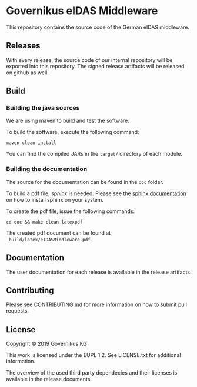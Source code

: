 # Governikus eIDAS Middleware

This repository contains the source code of the German eIDAS middleware.

## Releases
With every release, the source code of our internal repository will be exported into this repository. 
The signed release artifacts will be released on github as well.

## Build
### Building the java sources
We are using maven to build and test the software.

To build the software, execute the following command:
```
maven clean install
```
You can find the compiled JARs in the `target/` directory of each module.

### Building the documentation
The source for the documentation can be found in the `doc` folder.

To build a pdf file, _sphinx_ is needed. Please see the [sphinx documentation](http://www.sphinx-doc.org/en/master/usage/installation.html)
on how to install sphinx on your system. 

To create the pdf file, issue the following commands:

```
cd doc && make clean latexpdf
```

The created pdf document can be found at `_build/latex/eIDASMiddleware.pdf`.

## Documentation
The user documentation for each release is available in the release artifacts.

## Contributing
Please see [CONTRIBUTING.md](CONTRIBUTING.md) for more information on how to submit pull requests.

## License
Copyright &copy; 2019 Governikus KG
 
This work is licensed under the EUPL 1.2. See LICENSE.txt for additional information.

The overview of the used third party dependecies and their licenses is available in the release documents.
 
